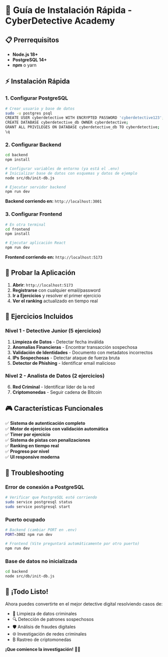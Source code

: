 # 🚀 Guía de Instalación Rápida - CyberDetective Academy

## 📋 Prerrequisitos

- **Node.js 18+**
- **PostgreSQL 14+** 
- **npm** o yarn

## ⚡ Instalación Rápida

### 1. Configurar PostgreSQL

```bash
# Crear usuario y base de datos
sudo -u postgres psql
CREATE USER cyberdetective WITH ENCRYPTED PASSWORD 'cyberdetective123';
CREATE DATABASE cyberdetective_db OWNER cyberdetective;
GRANT ALL PRIVILEGES ON DATABASE cyberdetective_db TO cyberdetective;
\q
```

### 2. Configurar Backend

```bash
cd backend
npm install

# Configurar variables de entorno (ya está el .env)
# Inicializar base de datos con esquemas y datos de ejemplo
node src/db/init-db.js

# Ejecutar servidor backend
npm run dev
```

**Backend corriendo en:** `http://localhost:3001`

### 3. Configurar Frontend

```bash
# En otra terminal
cd frontend
npm install

# Ejecutar aplicación React
npm run dev
```

**Frontend corriendo en:** `http://localhost:5173`

## 🎯 Probar la Aplicación

1. **Abrir**: `http://localhost:5173`
2. **Registrarse** con cualquier email/password
3. **Ir a Ejercicios** y resolver el primer ejercicio
4. **Ver el ranking** actualizado en tiempo real

## 🧪 Ejercicios Incluidos

### Nivel 1 - Detective Junior (5 ejercicios)
1. **Limpieza de Datos** - Detectar fecha inválida
2. **Anomalías Financieras** - Encontrar transacción sospechosa
3. **Validación de Identidades** - Documento con metadatos incorrectos
4. **IPs Sospechosas** - Detectar ataque de fuerza bruta
5. **Detector de Phishing** - Identificar email malicioso

### Nivel 2 - Analista de Datos (2 ejercicios)
6. **Red Criminal** - Identificar líder de la red
7. **Criptomonedas** - Seguir cadena de Bitcoin

## 🎮 Características Funcionales

✅ **Sistema de autenticación completo**  
✅ **Motor de ejercicios con validación automática**  
✅ **Timer por ejercicio**  
✅ **Sistema de pistas con penalizaciones**  
✅ **Ranking en tiempo real**  
✅ **Progreso por nivel**  
✅ **UI responsive moderna**  

## 🔧 Troubleshooting

### Error de conexión a PostgreSQL
```bash
# Verificar que PostgreSQL esté corriendo
sudo service postgresql status
sudo service postgresql start
```

### Puerto ocupado
```bash
# Backend (cambiar PORT en .env)
PORT=3002 npm run dev

# Frontend (Vite preguntará automáticamente por otro puerto)
npm run dev
```

### Base de datos no inicializada
```bash
cd backend
node src/db/init-db.js
```

## 🎉 ¡Todo Listo!

Ahora puedes convertirte en el mejor detective digital resolviendo casos de:
- 🧹 Limpieza de datos criminales
- 🔍 Detección de patrones sospechosos  
- 🛡️ Análisis de fraudes digitales
- 🌐 Investigación de redes criminales
- ₿ Rastreo de criptomonedas

**¡Que comience la investigación!** 🕵️‍♂️